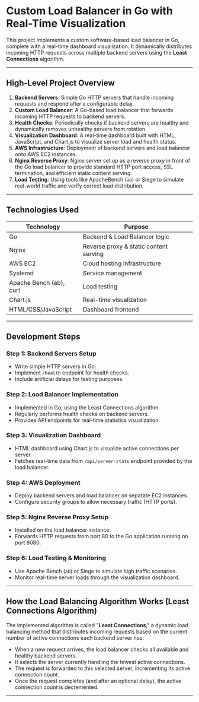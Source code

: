 # Custom Load Balancer in Go with Real-Time Visualization

This project implements a custom software-based load balancer in Go, complete with a real-time dashboard visualization. It dynamically distributes incoming HTTP requests across multiple backend servers using the **Least Connections** algorithm.

---

## High-Level Project Overview

1. **Backend Servers**: Simple Go HTTP servers that handle incoming requests and respond after a configurable delay.
2. **Custom Load Balancer**: A Go-based load balancer that forwards incoming HTTP requests to backend servers.
3. **Health Checks**: Periodically checks if backend servers are healthy and dynamically removes unhealthy servers from rotation.
4. **Visualization Dashboard**: A real-time dashboard built with HTML, JavaScript, and Chart.js to visualize server load and health status.
5. **AWS Infrastructure**: Deployment of backend servers and load balancer onto AWS EC2 instances.
6. **Nginx Reverse Proxy**: Nginx server set up as a reverse proxy in front of the Go load balancer to provide standard HTTP port access, SSL termination, and efficient static content serving.
7. **Load Testing**: Using tools like ApacheBench (`ab`) or Siege to simulate real-world traffic and verify correct load distribution.

---

## Technologies Used

| Technology               | Purpose                                        |
|---------------------------|---------------------------------------------------|
| Go                        | Backend & Load Balancer logic                   |
| Nginx                     | Reverse proxy & static content serving           |
| AWS EC2                   | Cloud hosting infrastructure                     |
| Systemd                   | Service management                               |
| Apache Bench (ab), curl   | Load testing                                     |
| Chart.js                  | Real-time visualization                          |
| HTML/CSS/JavaScript       | Dashboard frontend                               |

---

## Development Steps

### Step 1: Backend Servers Setup

- Write simple HTTP servers in Go.
- Implement `/health` endpoint for health checks.
- Include artificial delays for testing purposes.

### Step 2: Load Balancer Implementation

- Implemented in Go, using the Least Connections algorithm.
- Regularly performs health checks on backend servers.
- Provides API endpoints for real-time statistics visualization.

### Step 3: Visualization Dashboard

- HTML dashboard using Chart.js to visualize active connections per server.
- Fetches real-time data from `/api/server-stats` endpoint provided by the load balancer.

### Step 4: AWS Deployment

- Deploy backend servers and load balancer on separate EC2 instances.
- Configure security groups to allow necessary traffic (HTTP ports).

### Step 5: Nginx Reverse Proxy Setup

- Installed on the load balancer instance.
- Forwards HTTP requests from port 80 to the Go application running on port 8080.

### Step 6: Load Testing & Monitoring

- Use Apache Bench (`ab`) or Siege to simulate high traffic scenarios.
- Monitor real-time server loads through the visualization dashboard.

---

## How the Load Balancing Algorithm Works (**Least Connections Algorithm**)

The implemented algorithm is called "**Least Connections**," a dynamic load balancing method that distributes incoming requests based on the current number of active connections each backend server has:

- When a new request arrives, the load balancer checks all available and healthy backend servers.
- It selects the server currently handling the fewest active connections.
- The request is forwarded to this selected server, incrementing its active connection count.
- Once the request completes (and after an optional delay), the active connection count is decremented.

---
